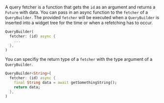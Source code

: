 A query fetcher is a function that gets the `id` as an argument and returns a `Future` with data. You can pass in an async function to the `fetcher` of a `QueryBuilder`. The provided `fetcher` will be executed when a `QueryBuilder` is inserted into a widget tree for the time or when a refetching has to occur.

```dart
QueryBuilder(
  fetcher: (id) async {
    ...
  },
)
```

You can specifiy the return type of a `fetcher` with the type argument of a `QueryBuilder`.

```dart
QueryBuilder<String>(
  fetcher: (id) async {
    final String data = await getSomethingString();
    return data;
  },
)
```
